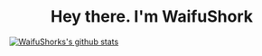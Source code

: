 <h1 align="center"> Hey there. I'm WaifuShork</h1> 

[![WaifuShorks's github stats](https://github-readme-stats.vercel.app/api?username=waifushork)](https://github.com/waifushork/github-readme-stats)
